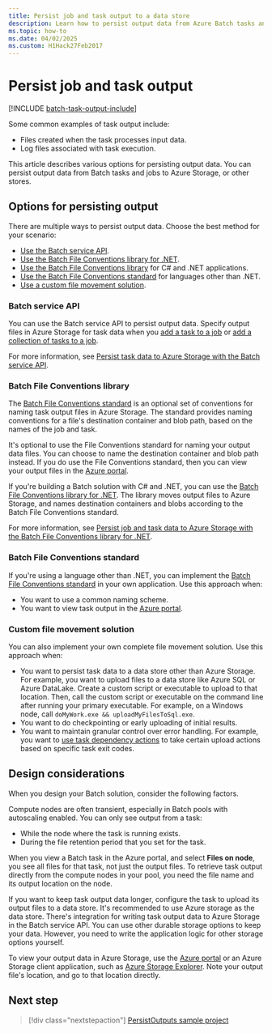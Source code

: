 ```yaml
---
title: Persist job and task output to a data store
description: Learn how to persist output data from Azure Batch tasks and jobs to Azure Storage or other stores.
ms.topic: how-to
ms.date: 04/02/2025
ms.custom: H1Hack27Feb2017
---
```


# Persist job and task output

[!INCLUDE [batch-task-output-include](../../includes/batch-task-output-include.md)]
 
Some common examples of task output include:

- Files created when the task processes input data.
- Log files associated with task execution.

This article describes various options for persisting output data. You can persist output data from Batch tasks and jobs to Azure Storage, or other stores.

## Options for persisting output

There are multiple ways to persist output data. Choose the best method for your scenario:

- [Use the Batch service API](#batch-service-api).  
- [Use the Batch File Conventions library for .NET](#batch-file-conventions-library).  
- [Use the Batch File Conventions library](#batch-file-conventions-library) for C# and .NET applications.
- [Use the Batch File Conventions standard](#batch-file-conventions-standard) for languages other than .NET.
- [Use a custom file movement solution](#custom-file-movement-solution).

### Batch service API

You can use the Batch service API to persist output data. Specify output files in Azure Storage for task data when you [add a task to a job](/rest/api/batchservice/add-a-task-to-a-job) or [add a collection of tasks to a job](/rest/api/batchservice/add-a-collection-of-tasks-to-a-job).

For more information, see [Persist task data to Azure Storage with the Batch service API](batch-task-output-files.md).

### Batch File Conventions library

The [Batch File Conventions standard](https://github.com/Azure/azure-sdk-for-net/tree/master/sdk/batch/Microsoft.Azure.Batch.Conventions.Files#conventions) is an optional set of conventions for naming task output files in Azure Storage. The standard provides naming conventions for a file's destination container and blob path, based on the names of the job and task.

It's optional to use the File Conventions standard for naming your output data files. You can choose to name the destination container and blob path instead. If you do use the File Conventions standard, then you can view your output files in the [Azure portal](https://portal.azure.com). 

If you're building a Batch solution with C# and .NET, you can use the [Batch File Conventions library for .NET](https://www.nuget.org/packages/Microsoft.Azure.Batch.Conventions.Files). The library moves output files to Azure Storage, and names destination containers and blobs according to the Batch File Conventions standard.

For more information, see [Persist job and task data to Azure Storage with the Batch File Conventions library for .NET](batch-task-output-file-conventions.md).

### Batch File Conventions standard

If you're using a language other than .NET, you can implement the [Batch File Conventions standard](https://github.com/Azure/azure-sdk-for-net/tree/master/sdk/batch/Microsoft.Azure.Batch.Conventions.Files#conventions) in your own application. Use this approach when:

- You want to use a common naming scheme.
- You want to view task output in the [Azure portal](https://portal.azure.com).

### Custom file movement solution

You can also implement your own complete file movement solution. Use this approach when:

- You want to persist task data to a data store other than Azure Storage. For example, you want to upload files to a data store like Azure SQL or Azure DataLake. Create a custom script or executable to upload to that location. Then, call the custom script or executable on the command line after running your primary executable. For example, on a Windows node, call `doMyWork.exe && uploadMyFilesToSql.exe`.
- You want to do checkpointing or early uploading of initial results.
- You want to maintain granular control over error handling. For example, you want to [use task dependency actions](batch-task-dependencies.md) to take certain upload actions based on specific task exit codes. 

## Design considerations

When you design your Batch solution, consider the following factors.

Compute nodes are often transient, especially in Batch pools with autoscaling enabled. You can only see output from a task:

- While the node where the task is running exists.
- During the file retention period that you set for the task.

When you view a Batch task in the Azure portal, and select **Files on node**, you see all files for that task, not just the output files. To retrieve task output directly from the compute nodes in your pool, you need the file name and its output location on the node.

If you want to keep task output data longer, configure the task to upload its output files to a data store. It's recommended to use Azure storage as the data store. There's integration for writing task output data to Azure Storage in the Batch service API. You can use other durable storage options to keep your data. However, you need to write the application logic for other storage options yourself. 

To view your output data in Azure Storage, use the [Azure portal](https://portal.azure.com) or an Azure Storage client application, such as [Azure Storage Explorer](https://storageexplorer.com/). Note your output file's location, and go to that location directly.

## Next step

> [!div class="nextstepaction"]
> [PersistOutputs sample project](https://github.com/Azure/azure-batch-samples/tree/master/CSharp/ArticleProjects/PersistOutputs)
